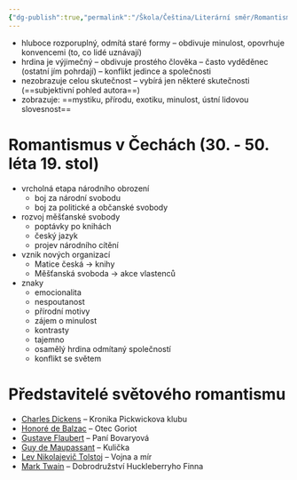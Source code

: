 ```yaml
---
{"dg-publish":true,"permalink":"/Škola/Čeština/Literární směr/Romantismus/","created":"2023-12-04T17:28:51.164+01:00","updated":"2024-05-15T20:48:22.898+02:00"}
---
```


- hluboce rozporuplný, odmítá staré formy – obdivuje minulost, opovrhuje konvencemi (to, co lidé uznávají)
- hrdina je výjimečný – obdivuje prostého člověka – často vyděděnec (ostatní jím pohrdají) – konflikt jedince a společnosti
- nezobrazuje celou skutečnost – vybírá jen některé skutečnosti (==subjektivní pohled autora==)
- zobrazuje: ==mystiku, přírodu, exotiku, minulost, ústní lidovou slovesnost==

# Romantismus v Čechách (30. - 50. léta 19. stol)
- vrcholná etapa národního obrození
	- boj za národní svobodu
	- boj za politické a občanské svobody
- rozvoj měšťanské svobody
	- poptávky po knihách
	- český jazyk 
	- projev národního cítění
- vznik nových organizací
	- Matice česká -> knihy
	- Měšťanská svoboda -> akce vlastenců
- znaky
	- emocionalita
	- nespoutanost
	- přírodní motivy
	- zájem o minulost
	- kontrasty
	- tajemno
	- osamělý hrdina odmítaný společností
	- konflikt se světem
# Představitelé světového romantismu
- [Charles Dickens](https://rozbor-dila.cz/charles-dickens-zivotopis/ "Charles Dickens") – Kronika Pickwickova klubu
- [Honoré de Balzac](https://rozbor-dila.cz/honore-de-balzac-zivotopis/ "Honoré de Balzac") – Otec Goriot
- [Gustave Flaubert](https://rozbor-dila.cz/gustave-flaubert-zivotopis/ "Gustave Flaubert") – Paní Bovaryová
- [Guy de Maupassant](https://rozbor-dila.cz/guy-de-maupassant-zivotopis/ "Guy de Maupassant") – Kulička
- [Lev Nikolajevič Tolstoj](https://rozbor-dila.cz/lev-nikolajevic-tolstoj-zivotopis/ "Lev Nikolajevič Tolstoj") – Vojna a mír
- [Mark Twain](https://rozbor-dila.cz/mark-twain-zivotopis/ "Mark Twain") – Dobrodružství Huckleberryho Finna